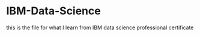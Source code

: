 # IBM-Data-Science
this is the file for what I learn from IBM data science professional certificate
